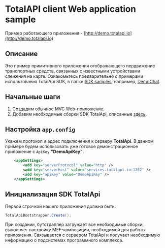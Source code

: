 # TotalAPI client Web application sample

Пример работающего приложения - [http://demo.totalapi.io](http://demo.totalapi.io)

Описание
--------
Это пример примитивного приложения отображающего пердвижение транспортных средств, связанных с известными устройствами слежения на карте. 
Ознакомьтесь предварительно с примерами использования TotalApi SDK, в папке [SDK samples](https://github.com/TotalApi/SDK-dNet/tree/master/samples/SDK%20samples), например, [DemoChat](https://github.com/TotalApi/SDK-dNet/tree/master/samples/SDK%20samples/DemoChat).


Начальные шаги
-------------
1. Создадим обычное MVC Web-приложение.
2. Добавим необходимые сборки SDK TotalApi, описанные [здесь](https://github.com/TotalApi/SDK-dNet#3-include-the-sdk-modules).

Настройка `app.config`
----------------------
Укажем протокол и адрес подключения к серверу **TotalApi**.
В данном примере будем использовать уже готовое демонстрационное приложение с `ApiKey` **"DemoApiKey"**. 
```xml
    <appSettings>
        <add key="serverProtocol" value="http" />
        <add key="serverHost" value="services.totalapi.io:1202" />
        <add key="apiKey" value="DemoApiKey" />
    </appSettings>
```

Инициализация SDK TotalApi
--------------------------
Первой строчкой нашего приложения должна быть:
```C#
TotalApiBootstrapper.Create();
```
При создании, бутстраппер загружает все необходимые сборки, выполняет настройку MEF-композиции, необходимой для работы приложения. Связывается с сервером TotalApi и получает необходимую информацию о подсистемах программного комплекса.   
